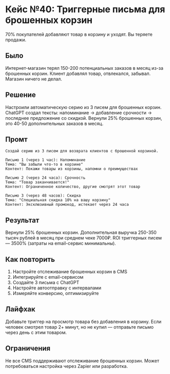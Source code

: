 # Кейс №40: Триггерные письма для брошенных корзин

70% покупателей добавляют товар в корзину и уходят. Вы теряете продажи.

## Было

Интернет-магазин терял 150-200 потенциальных заказов в месяц из-за брошенных корзин. Клиент добавлял товар, отвлекался, забывал. Магазин ничего не делал.

## Решение

Настроили автоматическую серию из 3 писем для брошенных корзин. ChatGPT создал тексты: напоминание → добавление срочности → последнее предложение со скидкой. Вернули 25% брошенных корзин, это 40-50 дополнительных заказов в месяц.

## Промт

```
Создай серию из 3 писем для возврата клиентов с брошенной корзиной.

Письмо 1 (через 1 час): Напоминание
Тема: "Вы забыли что-то в корзине"
Контент: Покажи товары из корзины, напомни о преимуществах

Письмо 2 (через 24 часа): Срочность
Тема: "Товар заканчивается!"
Контент: Ограниченное количество, другие смотрят этот товар

Письмо 3 (через 48 часов): Скидка
Тема: "Специальная скидка 10% на вашу корзину"
Контент: Эксклюзивный промокод, истекает через 24 часа
```

## Результат

Вернули 25% брошенных корзин. Дополнительная выручка 250-350 тысяч рублей в месяц при среднем чеке 7000₽. ROI триггерных писем — 3500% (затраты на email-сервис минимальны).

## Как повторить

1. Настройте отслеживание брошенных корзин в CMS
2. Интегрируйте с email-сервисом
3. Создайте 3 письма с ChatGPT
4. Настройте автоотправку с интервалами
5. Измеряйте конверсию, оптимизируйте

## Лайфхак

Добавьте триггер на просмотр товара без добавления в корзину. Если человек смотрел товар 2+ минут, но не купил — отправьте письмо через день с этим товаром.

## Ограничения

Не все CMS поддерживают отслеживание брошенных корзин. Может потребоваться настройка через Zapier или разработка.
